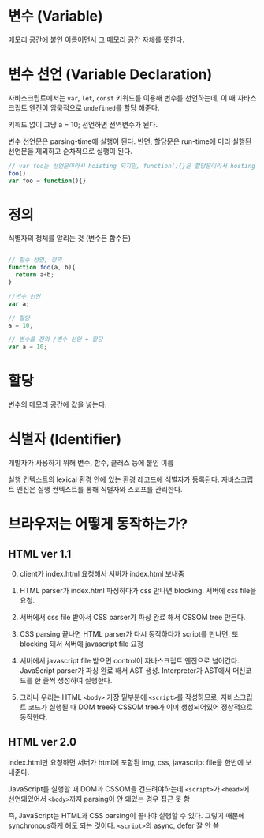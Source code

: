 # 변수 (Variable)
메모리 공간에 붙인 이름이면서 그 메모리 공간 자체를 뜻한다.

# 변수 선언 (Variable Declaration)
자바스크립트에서는 `var`, `let`, `const` 키워드를 이용해 변수를 선언하는데, 이 때 자바스크립트 엔진이 암묵적으로 `undefined`를 할당 해준다.

키워드 없이 그냥 a = 10; 선언하면 전역변수가 된다. 

변수 선언문은 parsing-time에 실행이 된다. 반면, 할당문은 run-time에 미리 실행된 선언문을 제외하고 순차적으로 실행이 된다.

```javascript
// var foo는 선언문이라서 hoisting 되지만, function(){}은 할당문이라서 hosting 안 됨
foo()
var foo = function(){}
```

# 정의
식별자의 정체를 알리는 것 (변수든 함수든)

```javascript

// 함수 선언, 정의 
function foo(a, b){
  return a+b;
}

//변수 선언
var a;

// 할당
a = 10;

// 변수를 정의 /변수 선언 + 할당
var a = 10;
```

# 할당
변수의 메모리 공간에 값을 넣는다.

# 식별자 (Identifier)
개발자가 사용하기 위해 변수, 함수, 클래스 등에 붙인 이름

실행 컨텍스트의 lexical 환경 안에 있는 환경 레코드에 식별자가 등록된다. 자바스크립트 엔진은 실행 컨텍스트를 통해 식별자와 스코프를 관리한다.

# 브라우저는 어떻게 동작하는가?

## HTML ver 1.1
0. client가 index.html 요청해서 서버가 index.html 보내줌

1. HTML parser가 index.html 파싱하다가 css 만나면 blocking. 서버에 css file을 요청.

2. 서버에서 css file 받아서 CSS parser가 파싱 완료 해서 CSSOM tree 만든다.

3. CSS parsing 끝나면 HTML parser가 다시 동작하다가 script를 만나면, 또 blocking 돼서 서버에 javascript file 요청

4. 서버에서 javascript file 받으면 control이 자바스크립트 엔진으로 넘어간다. JavaScript parser가 파싱 완료 해서 AST 생성. Interpreter가 AST에서 머신코드를 한 줄씩 생성하여 실행한다.

5. 그러나 우리는 HTML `<body>` 가장 밑부분에 `<script>`를 작성하므로, 자바스크립트 코드가 실행될 때 DOM tree와 CSSOM tree가 이미 생성되어있어 정상적으로 동작한다.

## HTML ver 2.0
index.html만 요청하면 서버가 html에 포함된 img, css, javascript file을 한번에 보내준다.

JavaScript를 실행할 때 DOM과 CSSOM을 건드려야하는데 `<script>`가 `<head>`에 선언돼있어서 `<body>`까지 parsing이 안 돼있는 경우 접근 못 함

즉, JavaScript는 HTML과 CSS parsing이 끝나야 실행할 수 있다. 그렇기 때문에 synchronous하게 해도 되는 것이다. `<script>`의 async, defer 잘 안 씀
